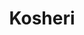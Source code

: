 ---
index: 33
title: Kosheri
slugify: kosheri
product: linzen
book: The cookbook
page: 97
dish: aside
---